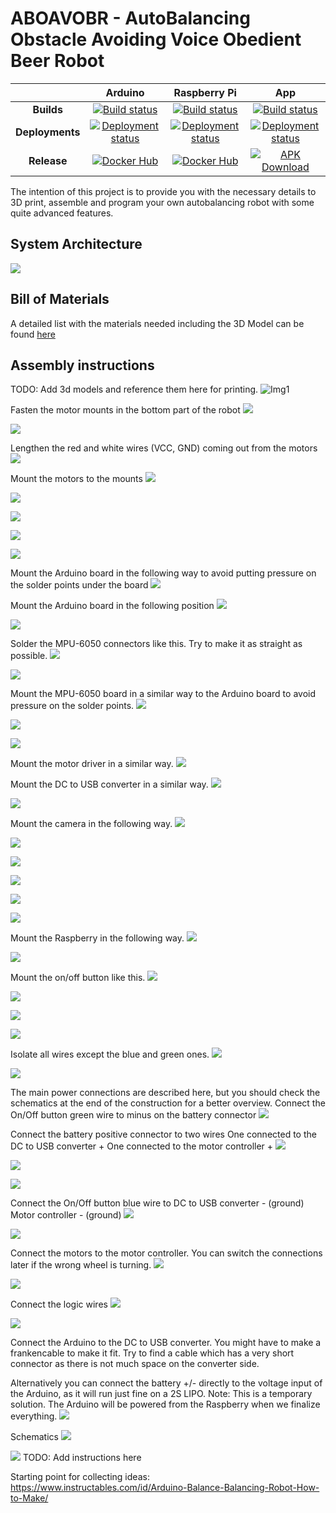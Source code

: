 # ABOAVOBR - AutoBalancing Obstacle Avoiding Voice Obedient Beer Robot

| |Arduino|Raspberry Pi|App|
|:--:|:--:|:--:|:--:|
**Builds**|[![Build status](https://benjsawesometfstest.visualstudio.com/ABOAVOBR/_apis/build/status/ABOAVOBR-Arduino-CI)](https://benjsawesometfstest.visualstudio.com/ABOAVOBR/_build/latest?definitionId=34)|[![Build status](https://benjsawesometfstest.visualstudio.com/ABOAVOBR/_apis/build/status/ABOAVOBR-RaspberryPi-CI)](https://benjsawesometfstest.visualstudio.com/ABOAVOBR/_build/latest?definitionId=35)|[![Build status](https://benjsawesometfstest.visualstudio.com/ABOAVOBR/_apis/build/status/ABOAVOBR-Xamarin-CI)](https://benjsawesometfstest.visualstudio.com/ABOAVOBR/_build/latest?definitionId=36)|
**Deployments**|[![Deployment status](https://benjsawesometfstest.vsrm.visualstudio.com/_apis/public/Release/badge/d5640ac3-2cb3-46e7-85c8-61e1c3b9e255/1/1)](https://benjsawesometfstest.visualstudio.com/ABOAVOBR/_release?view=all&path=%5C)|[![Deployment status](https://benjsawesometfstest.vsrm.visualstudio.com/_apis/public/Release/badge/d5640ac3-2cb3-46e7-85c8-61e1c3b9e255/2/2)](https://benjsawesometfstest.visualstudio.com/ABOAVOBR/_release?view=all&path=%5C)|[![Deployment status](https://benjsawesometfstest.vsrm.visualstudio.com/_apis/public/Release/badge/d5640ac3-2cb3-46e7-85c8-61e1c3b9e255/3/3)](https://benjsawesometfstest.visualstudio.com/ABOAVOBR/_release?view=all&path=%5C)|
**Release**|[![Docker Hub](https://img.shields.io/docker/pulls/aboavobr/arduino.svg?style=plastic)](https://hub.docker.com/r/aboavobr/arduino/)|[![Docker Hub](https://img.shields.io/docker/pulls/aboavobr/raspberry.svg?style=plastic)](https://hub.docker.com/r/aboavobr/raspberry/)|[![APK Download](https://img.shields.io/badge/APK-Download-success.svg)](https://github.com/aboavobr/Android-Apk-Repo/raw/master/0.0.1/com.aboavobr.phone.apk)|

The intention of this project is to provide you with the necessary details to 3D print, assemble and program your own autobalancing robot with some quite advanced features.

## System Architecture
![](./Documents/SystemDiagram.png)

## Bill of Materials
A detailed list with the materials needed including the 3D Model can be found [here](./Documents/BOM.md)

## Assembly instructions
TODO: Add 3d models and reference them here for printing.
![Img1](./Construction/20190818_162025.jpg)

Fasten the motor mounts in the bottom part of the robot
![](./Construction/20190818_165857.jpg)

![](./Construction/20190818_165904.jpg)

Lengthen the red and white wires (VCC, GND) coming out from the motors
![](./Construction/20190818_172829.jpg)

Mount the motors to the mounts
![](./Construction/20190818_173135.jpg)

![](./Construction/20190818_173138.jpg)

![](./Construction/20190818_173141.jpg)

![](./Construction/20190818_173156.jpg)

![](./Construction/20190818_174238.jpg)

Mount the Arduino board in the following way to avoid putting pressure on the solder points under the board
![](./Construction/20190818_175032.jpg)

Mount the Arduino board in the following position
![](./Construction/20190818_175536.jpg)

![](./Construction/20190818_175544.jpg)

Solder the MPU-6050 connectors like this. Try to make it as straight as possible.
![](./Construction/20190818_175742.jpg)

![](./Construction/20190818_180144.jpg)

Mount the MPU-6050 board in a similar way to the Arduino board to avoid pressure on the solder points.
![](./Construction/20190818_180807.jpg)

![](./Construction/20190818_180953.jpg)

![](./Construction/20190818_181000.jpg)

Mount the motor driver in a similar way.
![](./Construction/20190818_181622.jpg)

Mount the DC to USB converter in a similar way.
![](./Construction/20190818_182159.jpg)

![](./Construction/20190818_182206.jpg)

Mount the camera in the following way.
![](./Construction/20190818_182832.jpg)

![](./Construction/20190818_183507.jpg)

![](./Construction/20190818_183520.jpg)

![](./Construction/20190818_183907.jpg)

![](./Construction/20190818_183912.jpg)

![](./Construction/20190818_183920.jpg)

Mount the Raspberry in the following way.
![](./Construction/20190818_184743.jpg)

![](./Construction/20190818_184845.jpg)

Mount the on/off button like this.
![](./Construction/20191209_201055.jpg)

![](./Construction/20191209_201214.jpg)

![](./Construction/20191209_201232.jpg)

![](./Construction/20191209_201254.jpg)

Isolate all wires except the blue and green ones.
![](./Construction/20191209_201535.jpg)

![](./Construction/20191209_201538.jpg)

The main power connections are described here, but you should check the schematics at the end of the construction for a better overview.
Connect the On/Off button green wire to minus on the battery connector
![](./Construction/20191211_203137.jpg)

Connect the battery positive connector to two wires
One connected to the DC to USB converter +
One connected to the motor controller +
![](./Construction/20191211_201144.jpg)

![](./Construction/20191211_201149.jpg)

![](./Construction/20191211_202011.jpg)

Connect the On/Off button blue wire to
DC to USB converter - (ground)
Motor controller - (ground)
![](./Construction/20191211_202135.jpg)

![](./Construction/20191211_202011.jpg)

Connect the motors to the motor controller. You can switch the connections later if the wrong wheel is turning.
![](./Construction/20191211_204043.jpg)

![](./Construction/20191211_204048.jpg)

Connect the logic wires
![](./Construction/20191211_205843.jpg)

![](./Construction/20191211_210627.jpg)

Connect the Arduino to the DC to USB converter. You might have to make a frankencable to make it fit. Try to find a cable which has a very short connector as there is not much space on the converter side.

Alternatively you can connect the battery +/- directly to the voltage input of the Arduino, as it will run just fine on a 2S LIPO.
Note: This is a temporary solution. The Arduino will be powered from the Raspberry when we finalize everything.
![](./Construction/20191215_114205.jpg)

Schematics
![](./Construction/ABOAVOBR_schematic_bb.jpg)

![](./Construction/ABOAVOBR_schematic_schem.jpg)
TODO: Add instructions here

Starting point for collecting ideas:
https://www.instructables.com/id/Arduino-Balance-Balancing-Robot-How-to-Make/

